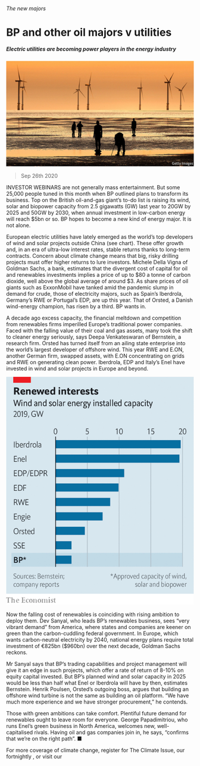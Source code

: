 ###### The new majors

# BP and other oil majors v utilities 

##### Electric utilities are becoming power players in the energy industry 

![image](images/20200926_WBP501.jpg) 

> Sep 26th 2020 

INVESTOR WEBINARS are not generally mass entertainment. But some 25,000 people tuned in this month when BP outlined plans to transform its business. Top on the British oil-and-gas giant’s to-do list is raising its wind, solar and biopower capacity from 2.5 gigawatts (GW) last year to 20GW by 2025 and 50GW by 2030, when annual investment in low-carbon energy will reach $5bn or so. BP hopes to become a new kind of energy major. It is not alone.

European electric utilities have lately emerged as the world’s top developers of wind and solar projects outside China (see chart). These offer growth and, in an era of ultra-low interest rates, stable returns thanks to long-term contracts. Concern about climate change means that big, risky drilling projects must offer higher returns to lure investors. Michele Della Vigna of Goldman Sachs, a bank, estimates that the divergent cost of capital for oil and renewables investments implies a price of up to $80 a tonne of carbon dioxide, well above the global average of around $3. As share prices of oil giants such as ExxonMobil have tanked amid the pandemic slump in demand for crude, those of electricity majors, such as Spain’s Iberdrola, Germany’s RWE or Portugal’s EDP, are up this year. That of Orsted, a Danish wind-energy champion, has risen by a third. BP wants in. 


A decade ago excess capacity, the financial meltdown and competition from renewables firms imperilled Europe’s traditional power companies. Faced with the falling value of their coal and gas assets, many took the shift to cleaner energy seriously, says Deepa Venkateswaran of Bernstein, a research firm. Orsted has turned itself from an ailing state enterprise into the world’s largest developer of offshore wind. This year RWE and E.ON, another German firm, swapped assets, with E.ON concentrating on grids and RWE on generating clean power. Iberdrola, EDP and Italy’s Enel have invested in wind and solar projects in Europe and beyond. 

![image](images/20200926_WBC766.png) 


Now the falling cost of renewables is coinciding with rising ambition to deploy them. Dev Sanyal, who leads BP’s renewables business, sees “very vibrant demand” from America, where states and companies are keener on green than the carbon-cuddling federal government. In Europe, which wants carbon-neutral electricity by 2040, national energy plans require total investment of €825bn ($960bn) over the next decade, Goldman Sachs reckons. 

Mr Sanyal says that BP’s trading capabilities and project management will give it an edge in such projects, which offer a rate of return of 8-10% on equity capital invested. But BP’s planned wind and solar capacity in 2025 would be less than half what Enel or Iberdrola will have by then, estimates Bernstein. Henrik Poulsen, Orsted’s outgoing boss, argues that building an offshore wind turbine is not the same as building an oil platform. “We have much more experience and we have stronger procurement,” he contends.

Those with green ambitions can take comfort. Plentiful future demand for renewables ought to leave room for everyone. George Papadimitriou, who runs Enel’s green business in North America, welcomes new, well-capitalised rivals. Having oil and gas companies join in, he says, “confirms that we’re on the right path”. ■

For more coverage of climate change, register for The Climate Issue, our fortnightly , or visit our 

